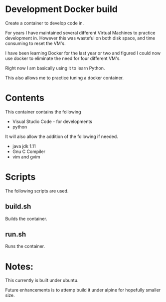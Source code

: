 # Development Docker build

Create a container to develop code in. 

For years I have maintained several different Virtual Machines to practice
development in.  However this was wasteful on both disk space, and time 
consuming to reset the VM's.  

I have been learning Docker for the last year or two and figured I could
now use docker to eliminate the need for four different VM's.

Right now I am basically using it to learn Python.

This also allows me to practice tuning a docker container.

# Contents
This container contains the following
* Visual Studio Code - for developments
* python

It will also allow the addition of the following if needed.
* java jdk 1.11
* Gnu C Compiler
* vim and gvim

# Scripts

The following scripts are used.
## build.sh
Builds the container.

## run.sh
Runs the container.

# Notes:
This currently is built under ubuntu.

Future enhancements is to attemp build it under alpine for hopefully smaller size.
